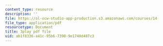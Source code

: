 ```yaml
---
content_type: resource
description: ''
file: https://ol-ocw-studio-app-production.s3.amazonaws.com/courses/14-01-principles-of-microeconomics-fall-2018/ab1f8336a41c95b673989e1740d487c3_ufrYzoR_4xE.pdf
file_type: application/pdf
resourcetype: Document
title: 3play pdf file
uid: ab1f8336-a41c-95b6-7398-9e1740d487c3
---
```

